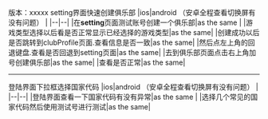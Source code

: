 版本：xxxxx
setting界面快速创建俱乐部
|ios|android （安卓全程查看切换屏有没有问题） |
|--|--|
|在**setting**页面测试账号创建一个俱乐部|as the same |
|游戏类型选择以后看是否正常显示已经选择的游戏类型|as the same|
|创建成功以后是否跳转到clubProfile页面.查看信息是否一致|as the same|
|然后点左上角的回退键盘.查看是否回退到setting页面|as the same|
|去到俱乐部页面点击右上角加号创建俱乐部|as the same|
|查看是否正常|as the same|


---
登陆界面下拉框选择国家代码
|ios|android （安卓全程查看切换屏有没有问题） |
|--|--|
|登陆界面查看一下国家代码有没有异常|as the same |
|选择几个常见的国家代码然后使用测试号进行测试|as the same|




<!--stackedit_data:
eyJoaXN0b3J5IjpbMTg1OTY1ODI0NSwtMTIzMzQ1NTQyM119
-->